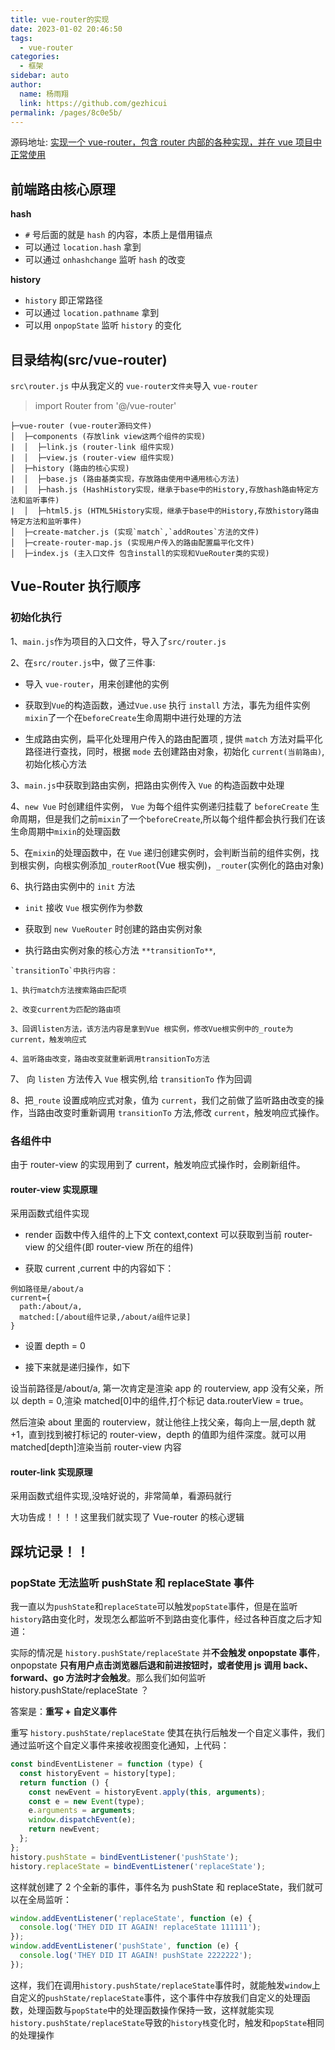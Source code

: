 ```yaml
---
title: vue-router的实现
date: 2023-01-02 20:46:50
tags:
  - vue-router
categories:
  - 框架
sidebar: auto
author:
  name: 杨雨翔
  link: https://github.com/gezhicui
permalink: /pages/8c0e5b/
---
```


源码地址: [实现一个 vue-router，包含 router 内部的各种实现，并在 vue 项目中正常使用](https://github.com/gezhicui/mini-vue-router)

## 前端路由核心原理

**hash**

- `#` 号后面的就是 `hash` 的内容，本质上是借用锚点
- 可以通过 `location.hash` 拿到
- 可以通过 `onhashchange` 监听 `hash` 的改变

**history**

- `history` 即正常路径
- 可以通过 `location.pathname` 拿到
- 可以用 `onpopState` 监听 `history` 的变化

<!-- more -->

## 目录结构(src/vue-router)

`src\router.js` 中从我定义的 `vue-router文件夹`导入 `vue-router`

> import Router from '@/vue-router'

```
├─vue-router (vue-router源码文件)
│  ├─components (存放link view这两个组件的实现)
|  │  ├─link.js (router-link 组件实现)
|  │  ├─view.js (router-view 组件实现)
│  ├─history (路由的核心实现)
|  │  ├─base.js (路由基类实现，存放路由使用中通用核心方法)
|  │  ├─hash.js (HashHistory实现，继承于base中的History,存放hash路由特定方法和监听事件)
|  │  ├─html5.js (HTML5History实现，继承于base中的History,存放history路由特定方法和监听事件)
│  ├─create-matcher.js (实现`match`,`addRoutes`方法的文件)
│  ├─create-router-map.js (实现用户传入的路由配置扁平化文件)
│  ├─index.js (主入口文件 包含install的实现和VueRouter类的实现)
```

## Vue-Router 执行顺序

### 初始化执行

1、`main.js`作为项目的入口文件，导入了`src/router.js`

2、在`src/router.js`中，做了三件事:

- 导入 `vue-router`，用来创建他的实例

- 获取到`Vue`的构造函数，通过`Vue.use` 执行 `install` 方法，事先为组件实例`mixin`了一个在`beforeCreate`生命周期中进行处理的方法

- 生成路由实例，扁平化处理用户传入的路由配置项 , 提供 `match` 方法对扁平化路径进行查找，同时，根据 `mode` 去创建路由对象，初始化 `current(当前路由)`,初始化核心方法

3、`main.js`中获取到路由实例，把路由实例传入 `Vue` 的构造函数中处理

4、`new Vue` 时创建组件实例， `Vue` 为每个组件实例递归挂载了 `beforeCreate` 生命周期，但是我们之前`mixin`了一个`beforeCreate`,所以每个组件都会执行我们在该生命周期中`mixin`的处理函数

5、在`mixin`的处理函数中，在 `Vue` 递归创建实例时，会判断当前的组件实例，找到根实例，向根实例添加`_routerRoot`(Vue 根实例)，`_router`(实例化的路由对象)

6、执行路由实例中的 `init` 方法

- `init` 接收 `Vue` 根实例作为参数

- 获取到 `new VueRouter` 时创建的路由实例对象

- 执行路由实例对象的核心方法 `**transitionTo**`,

```
`transitionTo`中执行内容：

1、执行match方法搜索路由匹配项

2、改变current为匹配的路由项

3、回调listen方法，该方法内容是拿到Vue 根实例，修改Vue根实例中的_route为current，触发响应式

4、监听路由改变，路由改变就重新调用transitionTo方法
```

7、 向 `listen` 方法传入 `Vue` 根实例,给 `transitionTo` 作为回调

8、把`_route` 设置成响应式对象，值为 `current`，我们之前做了监听路由改变的操作，当路由改变时重新调用 `transitionTo` 方法,修改 `current`，触发响应式操作。

### 各组件中

由于 router-view 的实现用到了 current，触发响应式操作时，会刷新组件。

#### router-view 实现原理

采用函数式组件实现

- render 函数中传入组件的上下文 context,context 可以获取到当前 router-view 的父组件(即 router-view 所在的组件)

- 获取 current ,current 中的内容如下：

```
例如路径是/about/a
current={
  path:/about/a,
  matched:[/about组件记录,/about/a组件记录]
}
```

- 设置 depth = 0

- 接下来就是递归操作，如下

设当前路径是/about/a, 第一次肯定是渲染 app 的 routerview, app 没有父亲，所以 depth = 0,渲染 matched[0]中的组件,打个标记 data.routerView = true。

然后渲染 about 里面的 routerview，就让他往上找父亲，每向上一层,depth 就+1，直到找到被打标记的 router-view，depth 的值即为组件深度。就可以用 matched[depth]渲染当前 router-view 内容

#### router-link 实现原理

采用函数式组件实现,没啥好说的，非常简单，看源码就行

大功告成！！！！这里我们就实现了 Vue-router 的核心逻辑

## 踩坑记录！！

### popState 无法监听 pushState 和 replaceState 事件

我一直以为`pushState`和`replaceState`可以触发`popState`事件，但是在监听`history`路由变化时，发现怎么都监听不到路由变化事件，经过各种百度之后才知道：

实际的情况是 `history.pushState/replaceState` 并**不会触发 onpopstate 事件**，onpopstate **只有用户点击浏览器后退和前进按钮时，或者使用 js 调用 back、forward、go 方法时才会触发**。那么我们如何监听 history.pushState/replaceState ？

答案是：**重写 + 自定义事件**

重写 `history.pushState/replaceState` 使其在执行后触发一个自定义事件，我们通过监听这个自定义事件来接收视图变化通知，上代码：

```js
const bindEventListener = function (type) {
  const historyEvent = history[type];
  return function () {
    const newEvent = historyEvent.apply(this, arguments);
    const e = new Event(type);
    e.arguments = arguments;
    window.dispatchEvent(e);
    return newEvent;
  };
};
history.pushState = bindEventListener('pushState');
history.replaceState = bindEventListener('replaceState');
```

这样就创建了 2 个全新的事件，事件名为 pushState 和 replaceState，我们就可以在全局监听：

```js
window.addEventListener('replaceState', function (e) {
  console.log('THEY DID IT AGAIN! replaceState 111111');
});
window.addEventListener('pushState', function (e) {
  console.log('THEY DID IT AGAIN! pushState 2222222');
});
```

这样，我们在调用`history.pushState/replaceState`事件时，就能触发`window`上自定义的`pushState/replaceState`事件，这个事件中存放我们自定义的处理函数，处理函数与`popState`中的处理函数操作保持一致，这样就能实现`history.pushState/replaceState`导致的`history栈`变化时，触发和`popState`相同的处理操作
